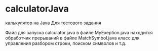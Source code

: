 # calculatorJava
калькулятор на Java Для тестового задания

Файл для запуска calculator.java
в файле MyExeption.java находится обработчик прерываний
в файле MatchSymbol.java класс для управления разбором строки, поиском символов и т.д.
